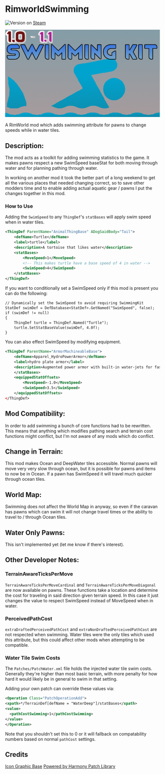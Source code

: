 # RimworldSwimming

![Version](https://img.shields.io/badge/Rimworld-1.1-brightgreen.svg) on [Steam](https://steamcommunity.com/sharedfiles/filedetails/?id=1542399915)

![Alt text](About/Preview.png?raw=true "Swimming")

A RimWorld mod which adds swimming attribute for pawns to change speeds while in water tiles.

## Description:

The mod acts as a toolkit for adding swimming statistics to the game. It makes pawns respect a new SwimSpeed baseStat for both moving through water and for planning pathing through water.

In working on another mod it took the better part of a long weekend to get all the various places that needed changing correct, so to save other modders time and to enable adding actual aquatic gear / pawns I put the changes together in this mod.

### How to Use

Adding the `SwimSpeed` to any `ThingDef`'s `statBases` will apply swim speed when in water tiles.

```xml
<ThingDef ParentName="AnimalThingBase" ADogSaidBody="Tail">
    <defName>Turtle</defName>
    <label>turtle</label>
    <description>A tortoise that likes water</description>
    <statBases>
        <MoveSpeed>1</MoveSpeed>
        <!-- This makes turtle have a base speed of 4 in water -->
        <SwimSpeed>4</SwimSpeed>
    </statBases>
</ThingDef>
```

If you want to conditionally set a SwimSpeed only if this mod is present you can do the following:

```objc
// Dynamically set the SwimSpeed to avoid requiring SwimmingKit
StatDef swimDef = DefDatabase<StatDef>.GetNamed("SwimSpeed", false);
if (swimDef != null)
{
    ThingDef turtle = ThingDef.Named("Turtle");
    turtle.SetStatBaseValue(swimDef, 4.0f);
}
```

You can also effect SwimSpeed by modifying equipment.

```xml
<ThingDef ParentName="ArmorMachineableBase">
    <defName>Apparel_HydroPowerArmor</defName>
    <label>hydro plate armor</label>
    <description>Augmented power armor with built-in water-jets for fast traversal underwater.</description>
    </statBases>
    <equippedStatOffsets>
        <MoveSpeed>-1.0</MoveSpeed>
        <SwimSpeed>3.5</SwimSpeed>
    </equippedStatOffsets>
</ThingDef>
```

## Mod Compatibility:

In order to add swimming a bunch of core functions had to be rewritten. This means that anything which modifies pathing search and terrain cost functions might conflict, but I'm not aware of any mods which do conflict.

## Change in Terrain:

This mod makes Ocean and DeepWater tiles accessible. Normal pawns will move very very slow through ocean, but it is possible for pawns and items to now be in Ocean. If a pawn has SwimSpeed it will travel much quicker through ocean tiles.

## World Map:

Swimming does not affect the World Map in anyway, so even if the caravan has pawns which can swim it will not change travel times or the ability to travel to / through Ocean tiles.

## Water Only Pawns:

This isn't implemented yet (let me know if there's interest).

## Other Developer Notes:

### TerrainAwareTicksPerMove

`TerrainAwareTicksPerMoveCardinal` and `TerrainAwareTicksPerMoveDiagonal` are now available on pawns. These functions take a location and determine the cost for traveling in said direction given terrain speed. In this case it just changes the value to respect SwimSpeed instead of MoveSpeed when in water.

### PerceivedPathCost

`extraDraftedPerceivedPathCost` and `extraNonDraftedPerceivedPathCost` are not respected when swimming. Water tiles were the only tiles which used this attribute, but this could affect other mods when attempting to be compatible. 

### Water Tile Swim Costs

The `Patches/PatchWater.xml` file holds the injected water tile swim costs. Generally they're higher than most basic terrain, with more penalty for how hard it would likely be in general to swim in that setting.

Adding your own patch can override these values via:

```xml
<Operation Class="PatchOperationAdd">
<xpath>*/TerrainDef[defName = "WaterDeep"]/statBases</xpath>
<value>
  <pathCostSwimming>1</pathCostSwimming>
</value>
</Operation>
```

Note that you shouldn't set this to 0 or it will fallback on compatability numbers based on normal `pathCost` settings.

## Credits

[Icon Graphic Base](https://www.freeiconspng.com/img/3775)
[Powered by Harmony Patch Library](https://github.com/pardeike/Harmony)
